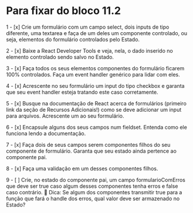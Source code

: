 # Para fixar do bloco 11.2

1 - [x] Crie um formulário com um campo select, dois inputs de tipo diferente, uma textarea e faça de um deles um componente controlado, ou seja, elementos do formulário controlados pelo Estado.

2 - [x] Baixe a React Developer Tools e veja, nela, o dado inserido no elemento controlado sendo salvo no Estado.

3 - [x] Faça todos os seus elementos componentes do formulário ficarem 100% controlados. Faça um event handler genérico para lidar com eles.

4 - [x] Acrescente no seu formulário um input do tipo checkbox e garanta que seu event handler esteja tratando este caso corretamente.

5 - [x] Busque na documentação de React acerca de formulários (primeiro link da seção de Recursos Adicionais!) como se deve adicionar um input para arquivos. Acrescente um ao seu formulário.

6 - [x] Encapsule alguns dos seus campos num fieldset. Entenda como ele funciona lendo a documentação.

7 - [x] Faça dois de seus campos serem componentes filhos do seu componente de formulário. Garanta que seu estado ainda pertence ao componente pai.

8 - [x] Faça uma validação em um desses componentes filhos.

9 - [ ] Crie, no estado do componente pai, um campo formularioComErros que deve ser true caso algum desses componentes tenha erros e false caso contrário.
  🦜 Dica: Se algum dos componentes transmitir true para a função que fará o handle dos erros, qual valor deve ser armazenado no Estado?
